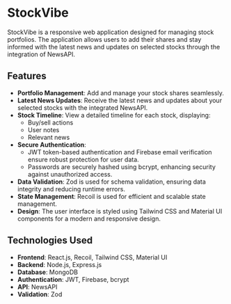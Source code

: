 # StockVibe

StockVibe is a responsive web application designed for managing stock portfolios. The application allows users to add their shares and stay informed with the latest news and updates on selected stocks through the integration of NewsAPI.

## Features

- **Portfolio Management**: Add and manage your stock shares seamlessly.
- **Latest News Updates**: Receive the latest news and updates about your selected stocks with the integrated NewsAPI.
- **Stock Timeline**: View a detailed timeline for each stock, displaying:
  - Buy/sell actions
  - User notes
  - Relevant news
- **Secure Authentication**: 
  - JWT token-based authentication and Firebase email verification ensure robust protection for user data.
  - Passwords are securely hashed using bcrypt, enhancing security against unauthorized access.
- **Data Validation**: Zod is used for schema validation, ensuring data integrity and reducing runtime errors.
- **State Management**: Recoil is used for efficient and scalable state management.
- **Design**: The user interface is styled using Tailwind CSS and Material UI components for a modern and responsive design.

## Technologies Used

- **Frontend**: React.js, Recoil, Tailwind CSS, Material UI
- **Backend**: Node.js, Express.js
- **Database**: MongoDB
- **Authentication**: JWT, Firebase, bcrypt
- **API**: NewsAPI
- **Validation**: Zod



